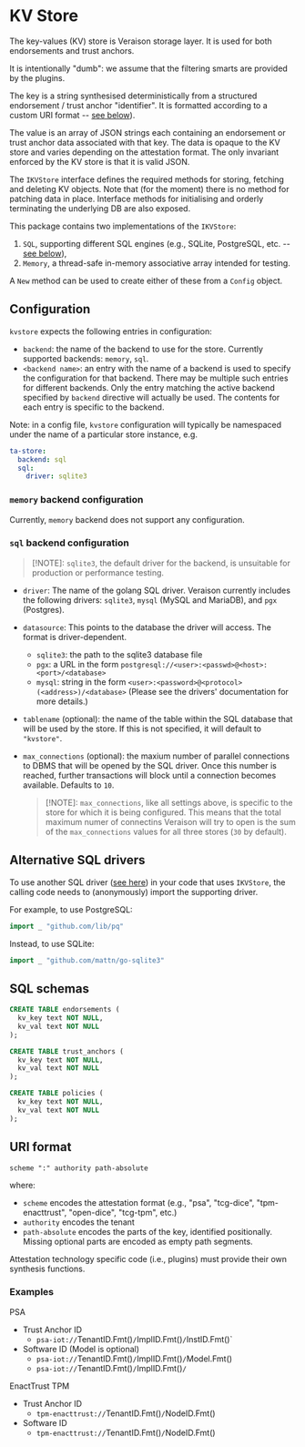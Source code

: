 # KV Store

The key-values (KV) store is Veraison storage layer.  It is used for both
endorsements and trust anchors.

It is intentionally "dumb": we assume that the filtering smarts are provided by
the plugins.

The key is a string synthesised deterministically from a structured endorsement
/ trust anchor "identifier".  It is formatted according to a custom URI format
-- [see below](#uri-format)).

The value is an array of JSON strings each containing an endorsement or trust
anchor data associated with that key.  The data is opaque to the KV store and
varies depending on the attestation format.  The only invariant enforced by the
KV store is that it is valid JSON.

The `IKVStore` interface defines the required methods for storing, fetching and
deleting KV objects.  Note that (for the moment) there is no method for
patching data in place.  Interface methods for initialising and orderly
terminating the underlying DB are also exposed.

This package contains two implementations of the `IKVStore`:

1. `SQL`, supporting different SQL engines (e.g., SQLite, PostgreSQL, etc. --
   [see below](#sql-drivers)),
1. `Memory`, a thread-safe in-memory associative array intended for testing.

A `New` method can be used to create either of these from a `Config` object.

## Configuration

`kvstore` expects the following entries in configuration:


- `backend`: the name of the backend to use for the store. Currently supported
  backends: `memory`, `sql`.
- `<backend name>`: an entry with the name of a backend is used to specify the
  configuration for that backend. There may be multiple such entries for different
  backends. Only the entry matching the active backend specified by `backend`
  directive will actually be used. The contents for each entry is specific to
  the backend.

Note: in a config file, `kvstore` configuration will typically be namespaced
under the name of a particular store instance, e.g.

```yaml
ta-store:
  backend: sql
  sql:
    driver: sqlite3
```

### `memory` backend configuration

Currently, `memory` backend does not support any configuration.

### `sql` backend configuration

> [!NOTE]: `sqlite3`, the default driver for the backend, is unsuitable for
> production or performance testing.

- `driver`: The name of the golang SQL driver. Veraison currently includes the
  following drivers: `sqlite3`, `mysql` (MySQL and MariaDB), and `pgx`
  (Postgres).
- `datasource`: This points to the database the driver will access. The format
  is driver-dependent.
  - `sqlite3`: the path to the sqlite3 database file
  - `pgx`: a URL in the form `postgresql://<user>:<passwd>@<host>:<port>/<database>`
  - `mysql`: string in the form `<user>:<password>@<protocol>(<address>)/<database>`
  (Please see the drivers' documentation for more details.)
- `tablename` (optional): the name of the table within the SQL database that will
  be used by the store. If this is not specified, it will default to `"kvstore"`.
- `max_connections` (optional): the maxium number of parallel connections to
  DBMS that will be opened by the SQL driver. Once this number is reached,
  further transactions will block until a connection becomes available.
  Defaults to `10`.

  > [!NOTE]: `max_connections`, like all settings above, is specific to the
  > store for which it is being configured. This means that the total maximum
  > numer of connectins Veraison will try to open is the sum of the
  > `max_connections` values for all three stores (`30` by default).

## Alternative SQL drivers

To use another SQL driver ([see here](https://go.dev/wiki/SQLDrivers)) in your
code that uses `IKVStore`, the calling code needs to (anonymously) import the
supporting driver.

For example, to use PostgreSQL:
```go
import _ "github.com/lib/pq"
```
Instead, to use SQLite:
```go
import _ "github.com/mattn/go-sqlite3"
```

## SQL schemas

```sql
CREATE TABLE endorsements (
  kv_key text NOT NULL,
  kv_val text NOT NULL
);

CREATE TABLE trust_anchors (
  kv_key text NOT NULL,
  kv_val text NOT NULL
);

CREATE TABLE policies (
  kv_key text NOT NULL,
  kv_val text NOT NULL
);
```

## URI format

```abnf
scheme ":" authority path-absolute
```

where:

* `scheme` encodes the attestation format (e.g., "psa", "tcg-dice",
"tpm-enacttrust", "open-dice", "tcg-tpm", etc.)
* `authority` encodes the tenant
* `path-absolute` encodes the parts of the key, identified positionally.  Missing optional parts are encoded as empty path segments.

Attestation technology specific code (i.e., plugins) must provide their own synthesis functions.

### Examples

PSA

* Trust Anchor ID
  * `psa-iot://`TenantID.Fmt()`/`ImplID.Fmt()`/`InstID.Fmt()`
* Software ID (Model is optional)
  * `psa-iot://`TenantID.Fmt()`/`ImplID.Fmt()`/`Model.Fmt()
  * `psa-iot://`TenantID.Fmt()`/`ImplID.Fmt()`/`


EnactTrust TPM

* Trust Anchor ID
  * `tpm-enacttrust://`TenantID.Fmt()`/`NodeID.Fmt()
* Software ID
  * `tpm-enacttrust://`TenantID.Fmt()`/`NodeID.Fmt()

